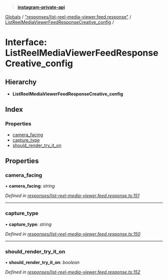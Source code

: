 > **[instagram-private-api](../README.md)**

[Globals](../README.md) / ["responses/list-reel-media-viewer.feed.response"](../modules/_responses_list_reel_media_viewer_feed_response_.md) / [ListReelMediaViewerFeedResponseCreative_config](_responses_list_reel_media_viewer_feed_response_.listreelmediaviewerfeedresponsecreative_config.md) /

# Interface: ListReelMediaViewerFeedResponseCreative_config

## Hierarchy

* **ListReelMediaViewerFeedResponseCreative_config**

## Index

### Properties

* [camera_facing](_responses_list_reel_media_viewer_feed_response_.listreelmediaviewerfeedresponsecreative_config.md#camera_facing)
* [capture_type](_responses_list_reel_media_viewer_feed_response_.listreelmediaviewerfeedresponsecreative_config.md#capture_type)
* [should_render_try_it_on](_responses_list_reel_media_viewer_feed_response_.listreelmediaviewerfeedresponsecreative_config.md#should_render_try_it_on)

## Properties

###  camera_facing

• **camera_facing**: *string*

*Defined in [responses/list-reel-media-viewer.feed.response.ts:151](https://github.com/dilame/instagram-private-api/blob/3e16058/src/responses/list-reel-media-viewer.feed.response.ts#L151)*

___

###  capture_type

• **capture_type**: *string*

*Defined in [responses/list-reel-media-viewer.feed.response.ts:150](https://github.com/dilame/instagram-private-api/blob/3e16058/src/responses/list-reel-media-viewer.feed.response.ts#L150)*

___

###  should_render_try_it_on

• **should_render_try_it_on**: *boolean*

*Defined in [responses/list-reel-media-viewer.feed.response.ts:152](https://github.com/dilame/instagram-private-api/blob/3e16058/src/responses/list-reel-media-viewer.feed.response.ts#L152)*